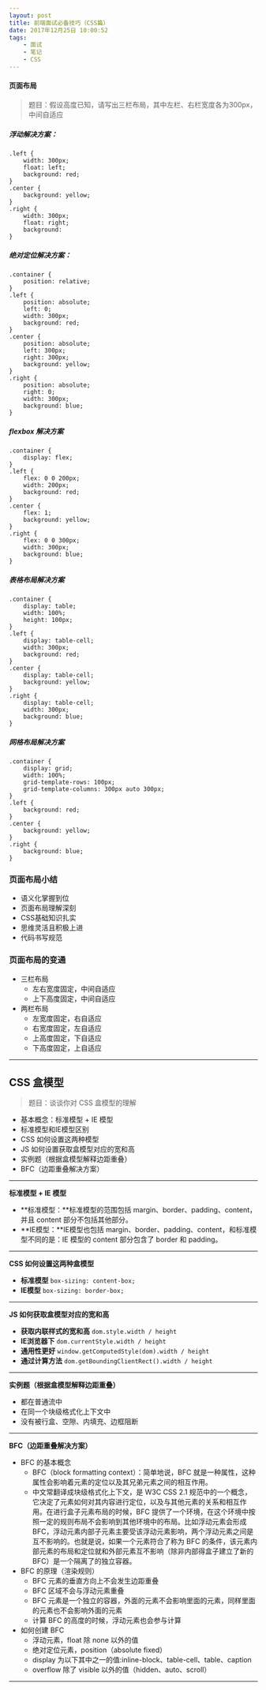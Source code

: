 ```yaml
---
layout: post
title: 前端面试必备技巧（CSS篇）
date: 2017年12月25日 10:00:52
tags: 
    - 面试 
    - 笔记
    - CSS
---
```


#### 页面布局
> 题目：假设高度已知，请写出三栏布局，其中左栏、右栏宽度各为300px，中间自适应

##### 浮动解决方案：
```
.left {
    width: 300px;
    float: left;
    background: red;
}
.center {
    background: yellow;
}
.right {
    width: 300px;
    float: right;
    background:
}
```

##### 绝对定位解决方案：
```
.container {
    position: relative;
}
.left {
    position: absolute;
    left: 0;
    width: 300px;
    background: red;
}
.center {
    position: absolute;
    left: 300px;
    right: 300px;
    background: yellow;
}
.right {
    position: absolute;
    right: 0;
    width: 300px;
    background: blue;
}
```
##### flexbox 解决方案
```
.container {
    display: flex;
}
.left {
    flex: 0 0 200px;
    width: 200px;
    background: red;
}
.center {
    flex: 1;
    background: yellow;
}
.right {
    flex: 0 0 300px;
    width: 300px;
    background: blue;
}
```
##### 表格布局解决方案
```
.container {
    display: table;
    width: 100%;
    height: 100px;
}
.left {
    display: table-cell;
    width: 300px;
    background: red;
}
.center {
    display: table-cell;
    background: yellow;
}
.right {
    display: table-cell;
    width: 300px;
    background: blue;
}
```
##### 网格布局解决方案
```
.container {
    display: grid;
    width: 100%;
    grid-template-rows: 100px;
    grid-template-columns: 300px auto 300px;
}
.left {
    background: red;
}
.center {
    background: yellow;
}
.right {
    background: blue;
}
```


### 页面布局小结
- 语义化掌握到位
- 页面布局理解深刻
- CSS基础知识扎实
- 思维灵活且积极上进
- 代码书写规范

### 页面布局的变通
- 三栏布局
  - 左右宽度固定，中间自适应
  - 上下高度固定，中间自适应
- 两栏布局
  - 左宽度固定，右自适应
  - 右宽度固定，左自适应
  - 上高度固定，下自适应
  - 下高度固定，上自适应

---

<!--more-->

## CSS 盒模型
> 题目：谈谈你对 CSS 盒模型的理解

- 基本概念：标准模型 + IE 模型
- 标准模型和IE模型区别
- CSS 如何设置这两种模型
- JS 如何设置获取盒模型对应的宽和高
- 实例题（根据盒模型解释边距重叠）
- BFC（边距重叠解决方案）

---

**标准模型 + IE 模型**

- **标准模型：**标准模型的范围包括 margin、border、padding、content，并且 content 部分不包括其他部分。
- **IE模型：**IE模型也包括 margin、border、padding、content，和标准模型不同的是：IE 模型的 content 部分包含了 border 和 padding。

---

**CSS 如何设置这两种盒模型**
- **标准模型**
`
box-sizing: content-box;
`
- **IE模型**
`
box-sizing: border-box;
`

---

**JS 如何获取盒模型对应的宽和高**
- **获取内联样式的宽和高**
`
dom.style.width / height
`
- **IE浏览器下**
`
dom.currentStyle.width / height
`
- **通用性更好**
`
window.getComputedStyle(dom).width / height
`
- **通过计算方法**
`
dom.getBoundingClientRect().width / height
`

---

**实例题（根据盒模型解释边距重叠）**
- 都在普通流中
- 在同一个块级格式化上下文中
- 没有被行盒、空隙、内填充、边框阻断

---

**BFC（边距重叠解决方案）**
- BFC 的基本概念
  - BFC（block formatting context）：简单地说，BFC 就是一种属性，这种属性会影响着元素的定位以及其兄弟元素之间的相互作用。
  - 中文常翻译成块级格式化上下文，是 W3C CSS 2.1 规范中的一个概念，它决定了元素如何对其内容进行定位，以及与其他元素的关系和相互作用。在进行盒子元素布局的时候，BFC 提供了一个环境，在这个环境中按照一定的规则布局不会影响到其他环境中的布局。比如浮动元素会形成 BFC，浮动元素内部子元素主要受该浮动元素影响，两个浮动元素之间是互不影响的。也就是说，如果一个元素符合了称为 BFC 的条件，该元素内部元素的布局和定位就和外部元素互不影响（除非内部得盒子建立了新的 BFC）是一个隔离了的独立容器。
- BFC 的原理（渲染规则）
  - BFC 元素的垂直方向上不会发生边距重叠
  - BFC 区域不会与浮动元素重叠
  - BFC 元素是一个独立的容器，外面的元素不会影响里面的元素，同样里面的元素也不会影响外面的元素
  - 计算 BFC 的高度的时候，浮动元素也会参与计算
- 如何创建 BFC
  - 浮动元素，float 除 none 以外的值
  - 绝对定位元素，position（absolute fixed）
  - display 为以下其中之一的值:inline-block、table-cell、table、caption
  - overflow 除了 visible 以外的值（hidden、auto、scroll）

---